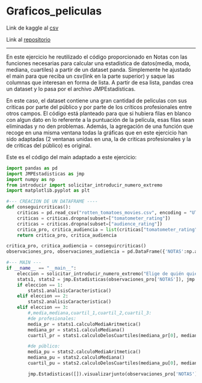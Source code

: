 # Graficos_peliculas

Link de kaggle al [csv](https://www.kaggle.com/datasets/stefanoleone992/rotten-tomatoes-movies-and-critic-reviews-dataset)

Link al [repositorio](https://github.com/Xavitheforce/Graficos_peliculas)
***

En este ejercicio he reutilizado el código proporcionado en Notas con las funciones necesarias para calcular una estadística de datos(media, moda, mediana, cuartiles) a partir de un dataset panda. Simplemente he ajustado el main para que reciba un csv(link en la parte superior) y saque las columnas que interesan en forma de lista. A partir de esa lista, pandas crea un dataset y lo pasa por el archivo JMPEstadísticas.

En este caso, el dataset contiene una gran cantidad de peliculas con sus criticas por parte del público y por parte de los críticos profesionales entre otros campos. El código está planteado para que si hubiera filas en blanco con algun dato en lo referente a la puntuación de la película, esas filas sean eliminadas y no den problemas. Además, la agregación de una función que recoge en una misma ventana todas la gráficas que en este ejercicio han sido adaptadas (2 ventanas unidas en una, la de criticas profesionales y la de criticas del público) es original.

Este es el código del main adaptado a este ejercicio:

```python
import pandas as pd
import JMPEstadisticas as jmp
import numpy as np
from introducir import solicitar_introducir_numero_extremo
import matplotlib.pyplot as plt

#--- CREACION DE UN DATAFRAME ----
def conseguircriticas():
    criticas = pd.read_csv("rotten_tomatoes_movies.csv", encoding = "UTF8", sep = ",")
    criticas = criticas.dropna(subset=["tomatometer_rating"])
    criticas = criticas.dropna(subset=["audience_rating"])
    critica_pro, critica_audiencia = list(criticas["tomatometer_rating"]), list(criticas["audience_rating"])
    return critica_pro, critica_audiencia

critica_pro, critica_audiencia = conseguircriticas()
observaciones_pro, observaciones_audiencia = pd.DataFrame({'NOTAS':np.array(critica_pro)}), pd.DataFrame({'NOTAS':np.array(critica_audiencia)})

#--- MAIN ---
if __name__ == "__main__":
    eleccion = solicitar_introducir_numero_extremo("Elige de quién quieres realizar las estadísticas(críticos=1, público=2 o las dos tablas a la vez(3))", 1, 3)
    stats1, stats2 = jmp.Estadisticas(observaciones_pro['NOTAS']), jmp.Estadisticas(observaciones_audiencia['NOTAS'])
    if eleccion == 1:
        stats1.analisisCaracteristica()
    elif eleccion == 2:
        stats2.analisisCaracteristica()
    elif eleccion == 3:
        #,media,mediana,cuartil_1,cuartil_2,cuartil_3:
        #de profesionales:
        media_pr = stats1.calculoMediaAritmetica()
        mediana_pr = stats1.calculoMediana()
        cuartil_pr = stats1.calculoDelosCuartiles(mediana_pr[0], mediana_pr[1])

        #de público:
        media_pu = stats2.calculoMediaAritmetica()
        mediana_pu = stats2.calculoMediana()
        cuartil_pu = stats2.calculoDelosCuartiles(mediana_pu[0], mediana_pu[1])

        jmp.Estadisticas([]).visualizarjunto(observaciones_pro['NOTAS'], observaciones_audiencia['NOTAS'], media_pr, mediana_pr, cuartil_pr, media_pu, mediana_pu, cuartil_pu)
```
